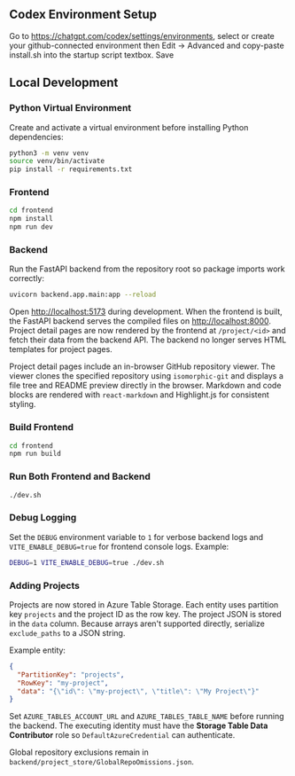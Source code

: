 ## Codex Environment Setup
Go to https://chatgpt.com/codex/settings/environments, select or create your github-connected environment then Edit -> Advanced and copy-paste install.sh into the startup script textbox. Save

## Local Development

### Python Virtual Environment

Create and activate a virtual environment before installing Python dependencies:

```bash
python3 -m venv venv
source venv/bin/activate
pip install -r requirements.txt
```

### Frontend
```bash
cd frontend
npm install
npm run dev
```

### Backend
Run the FastAPI backend from the repository root so package imports work correctly:
```bash
uvicorn backend.app.main:app --reload
```

Open <http://localhost:5173> during development. When the frontend is built, the
FastAPI backend serves the compiled files on <http://localhost:8000>.
Project detail pages are now rendered by the frontend at `/project/<id>` and
fetch their data from the backend API. The backend no longer serves HTML
templates for project pages.

Project detail pages include an in-browser GitHub repository viewer. The viewer
clones the specified repository using `isomorphic-git` and displays a file tree
and README preview directly in the browser. Markdown and code blocks are
rendered with `react-markdown` and Highlight.js for consistent styling.

### Build Frontend
```bash
cd frontend
npm run build
```

### Run Both Frontend and Backend
```bash
./dev.sh
```

### Debug Logging
Set the `DEBUG` environment variable to `1` for verbose backend logs and
`VITE_ENABLE_DEBUG=true` for frontend console logs. Example:

```bash
DEBUG=1 VITE_ENABLE_DEBUG=true ./dev.sh
```

### Adding Projects
Projects are now stored in Azure Table Storage. Each entity uses partition key
`projects` and the project ID as the row key. The project JSON is stored in the
`data` column. Because arrays aren't supported directly, serialize
`exclude_paths` to a JSON string.

Example entity:

```json
{
  "PartitionKey": "projects",
  "RowKey": "my-project",
  "data": "{\"id\": \"my-project\", \"title\": \"My Project\"}"
}
```

Set `AZURE_TABLES_ACCOUNT_URL` and `AZURE_TABLES_TABLE_NAME` before running the
backend. The executing identity must have the **Storage Table Data
Contributor** role so `DefaultAzureCredential` can authenticate.

Global repository exclusions remain in `backend/project_store/GlobalRepoOmissions.json`.
